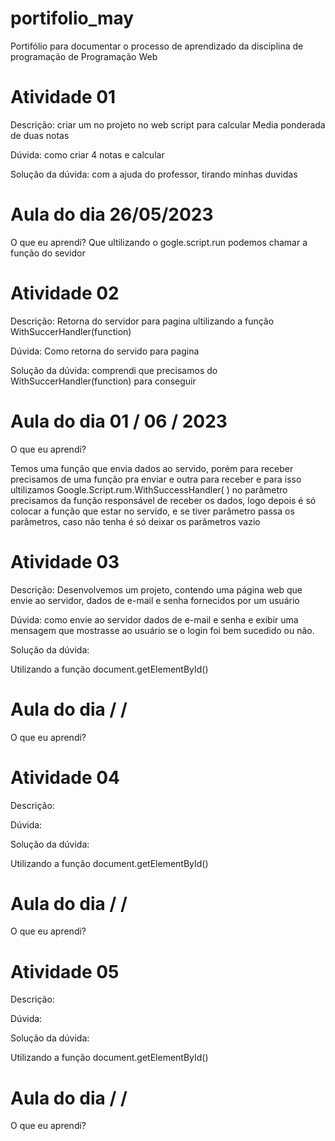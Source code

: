 # portifolio_may
Portifólio para documentar o processo de aprendizado da disciplina de programação de Programação Web

<h1>Atividade 01</h1>

Descrição: criar um no projeto no web script para calcular Media ponderada de duas notas 

Dúvida: como criar 4 notas e calcular

Solução da dúvida: com a ajuda do professor, tirando minhas duvidas 

<h1> Aula do dia   26/05/2023     </h1>

O que eu aprendi? Que ultilizando o gogle.script.run podemos chamar a função do sevidor 


<h1>Atividade 02</h1>

Descrição: Retorna  do servidor para pagina ultilizando a função WithSuccerHandler(function)

Dúvida: Como retorna do servido para pagina 

Solução da dúvida: comprendi que precisamos do WithSuccerHandler(function) para conseguir

<h1> Aula do dia   01 / 06 / 2023  </h1>

O que eu aprendi?

Temos uma função que envia dados ao servido, porém para receber precisamos de uma função pra enviar e outra para receber e para isso
ultilizamos Google.Script.rum.WithSuccessHandler( ) 
no parâmetro precisamos da função responsável de receber os dados, logo depois é só colocar a função que estar no servido, e se tiver parâmetro passa os parâmetros, caso não tenha é só deixar os parâmetros vazio


<h1>Atividade 03</h1>

Descrição: Desenvolvemos um projeto, contendo uma página
web que envie ao servidor, dados de e-mail e senha fornecidos por um usuário

Dúvida: como envie ao servidor dados de e-mail e senha e exibir uma mensagem
que mostrasse ao usuário se o login foi bem sucedido ou não. 

Solução da dúvida:

Utilizando a função document.getElementById()

<h1> Aula do dia    /   /     </h1>

O que eu aprendi?



<h1>Atividade 04</h1>

Descrição: 

Dúvida:

Solução da dúvida:

Utilizando a função document.getElementById()

<h1> Aula do dia    /   /     </h1>

O que eu aprendi?


<h1>Atividade 05</h1>

Descrição: 

Dúvida:

Solução da dúvida:

Utilizando a função document.getElementById()

<h1> Aula do dia    /   /     </h1>

O que eu aprendi?
